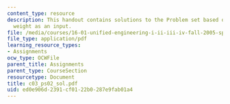 ```yaml
---
content_type: resource
description: This handout contains solutions to the Problem set based on the user
  weight as an input.
file: /media/courses/16-01-unified-engineering-i-ii-iii-iv-fall-2005-spring-2006/ed0e906d2391cf0122b0287e9fab01a4_c03_ps02_sol.pdf
file_type: application/pdf
learning_resource_types:
- Assignments
ocw_type: OCWFile
parent_title: Assignments
parent_type: CourseSection
resourcetype: Document
title: c03_ps02_sol.pdf
uid: ed0e906d-2391-cf01-22b0-287e9fab01a4
---
```

